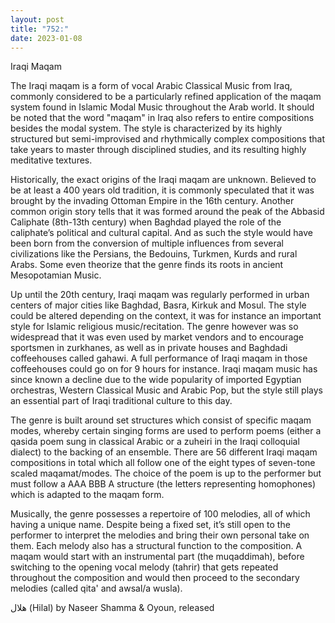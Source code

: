 ```yaml
---
layout: post
title: "752:"
date: 2023-01-08
---
```


Iraqi Maqam

The Iraqi maqam is a form of vocal Arabic Classical Music from Iraq, commonly considered to be a particularly refined application of the maqam system found in Islamic Modal Music throughout the Arab world. It should be noted that the word "maqam" in Iraq also refers to entire compositions besides the modal system. The style is characterized by its highly structured but semi-improvised and rhythmically complex compositions that take years to master through disciplined studies, and its resulting highly meditative textures.

Historically, the exact origins of the Iraqi maqam are unknown. Believed to be at least a 400 years old tradition, it is commonly speculated that it was brought by the invading Ottoman Empire in the 16th century. Another common origin story tells that it was formed around the peak of the Abbasid Caliphate (8th-13th century) when Baghdad played the role of the caliphate’s political and cultural capital. And as such the style would have been born from the conversion of multiple influences from several civilizations like the Persians, the Bedouins, Turkmen, Kurds and rural Arabs. Some even theorize that the genre finds its roots in ancient Mesopotamian Music.

Up until the 20th century, Iraqi maqam was regularly performed in urban centers of major cities like Baghdad, Basra, Kirkuk and Mosul. The style could be altered depending on the context, it was for instance an important style for Islamic religious music/recitation. The genre however was so widespread that it was even used by market vendors and to encourage sportsmen in zurkhanes, as well as in private houses and Baghdadi coffeehouses called gahawi. A full performance of Iraqi maqam in those coffeehouses could go on for 9 hours for instance. Iraqi maqam music has since known a decline due to the wide popularity of imported Egyptian orchestras, Western Classical Music and Arabic Pop, but the style still plays an essential part of Iraqi traditional culture to this day.

The genre is built around set structures which consist of specific maqam modes, whereby certain singing forms are used to perform poems (either a qasida poem sung in classical Arabic or a zuheiri in the Iraqi colloquial dialect) to the backing of an ensemble. There are 56 different Iraqi maqam compositions in total which all follow one of the eight types of seven-tone scaled maqamat/modes. The choice of the poem is up to the performer but must follow a AAA BBB A structure (the letters representing homophones) which is adapted to the maqam form.

Musically, the genre possesses a repertoire of 100 melodies, all of which having a unique name. Despite being a fixed set, it’s still open to the performer to interpret the melodies and bring their own personal take on them. Each melody also has a structural function to the composition. A maqam would start with an instrumental part (the muqaddimah), before switching to the opening vocal melody (tahrir) that gets repeated throughout the composition and would then proceed to the secondary melodies (called qita' and awsal/a wusla).

هلال (Hilal) by Naseer Shamma & Oyoun, released
